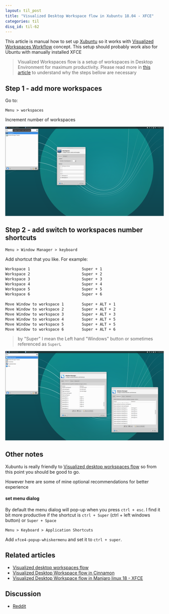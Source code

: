 ```yaml
---
layout: til_post
title: "Visualized Desktop Workspace flow in Xubuntu 18.04 - XFCE"
categories: til
disq_id: til-62
---
```



This article is manual how to set up [Xubuntu](https://xubuntu.org/) so it works with   [Visualized Workspaces Workflow](https://blog.eq8.eu/article/visualized-desktop-workspaces-flow.html) concept.
This setup should probably work also for Ubuntu with manually installed XFCE


> Visualized Workspaces flow is a setup of workspaces in Desktop Environment for maximum productivity.  Please read more in [this article](https://blog.eq8.eu/article/visualized-desktop-workspaces-flow.html) to understand why the steps bellow are necessary

## Step 1 - add more workspaces

 Go to:

```
Menu > workspaces 
```

Increment number of workspaces

![](https://raw.githubusercontent.com/equivalent/equivalent.github.io/master/assets/2019/xubuntu-step1-set-workspaces.png)

## Step 2  - add  switch to workspaces number shortcuts

```
Menu > Window Manager > keyboard
```

Add shortcut that you like. For example:

```
Workspace 1                       Super + 1
Workspace 2                       Super + 2
Workspace 3                       Super + 3
Workspace 4                       Super + 4
Workspace 5                       Super + 5
Workspace 6                       Super + 6

Move Window to workspace 1        Super + ALT + 1
Move Window to workspace 2        Super + ALT + 2
Move Window to workspace 3        Super + ALT + 3
Move Window to workspace 4        Super + ALT + 5
Move Window to workspace 5        Super + ALT + 5
Move Window to workspace 6        Super + ALT + 6
```

> by "Super" I mean the Left hand  "Windows" button or sometimes
> referenced as `SuperL`

![](https://raw.githubusercontent.com/equivalent/equivalent.github.io/master/assets/2019/xubuntu-step2-workpsace-shortcuts.png)


## Other notes


Xubuntu is really friendly to [Visualized desktop workspaces flow](https://blog.eq8.eu/article/visualized-desktop-workspaces-flow.html)
so from this point you should be good to go.

However here are some of mine optional recommendations for better
experience


#### set menu dialog

By default the menu dialog will pop-up when you press `ctrl + esc`. I
find it bit more productive if the shortcut is `ctrl + Super` (ctrl + left
windows button) or `Super + Space`


```
Menu > Keyboard > Application Shortcuts
```

Add `xfce4-popup-whiskermenu` and set it to `ctrl + super`.




## Related articles

* [Visualized desktop workspaces flow](https://blog.eq8.eu/article/visualized-desktop-workspaces-flow.html)
* [Visualized Desktop Workspace flow in Cinnamon](https://blog.eq8.eu/til/cinnamon-workspaces.html)
* [Visualized Desktop Workspace flow in Manjaro linux 18 - XFCE](https://blog.eq8.eu/til/xfce-workspaces.html)

## Discussion

* [Reddit](https://www.reddit.com/r/xubuntu/comments/boiwii/visualized_desktop_workspace_flow_in_xubuntu_1804/)
